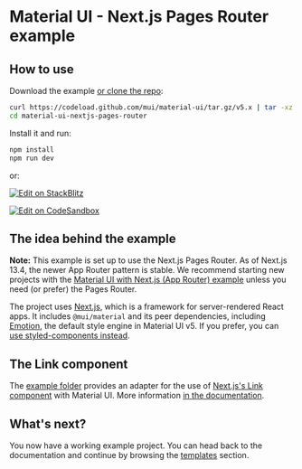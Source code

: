 # Material UI - Next.js Pages Router example

## How to use

Download the example [or clone the repo](https://github.com/mui/material-ui):

<!-- #default-branch-switch -->

```bash
curl https://codeload.github.com/mui/material-ui/tar.gz/v5.x | tar -xz --strip=2  material-ui-master/examples/material-ui-nextjs-pages-router
cd material-ui-nextjs-pages-router
```

Install it and run:

```bash
npm install
npm run dev
```

or:

<!-- #default-branch-switch -->

[![Edit on StackBlitz](https://developer.stackblitz.com/img/open_in_stackblitz.svg)](https://stackblitz.com/github/mui/material-ui/tree/master/examples/material-ui-nextjs-pages-router)

[![Edit on CodeSandbox](https://codesandbox.io/static/img/play-codesandbox.svg)](https://codesandbox.io/p/sandbox/github/mui/material-ui/tree/master/examples/material-ui-nextjs-pages-router)

## The idea behind the example

**Note:** This example is set up to use the Next.js Pages Router.
As of Next.js 13.4, the newer App Router pattern is stable.
We recommend starting new projects with the [Material UI with Next.js (App Router) example](https://github.com/mui/material-ui/tree/master/examples/material-ui-nextjs) unless you need (or prefer) the Pages Router.

The project uses [Next.js](https://github.com/vercel/next.js), which is a framework for server-rendered React apps.
It includes `@mui/material` and its peer dependencies, including [Emotion](https://emotion.sh/docs/introduction), the default style engine in Material UI v5.
If you prefer, you can [use styled-components instead](https://v5.mui.com/material-ui/integrations/interoperability/#styled-components).

## The Link component

The [example folder](https://github.com/mui/material-ui/tree/HEAD/examples/material-ui-nextjs-pages-router) provides an adapter for the use of [Next.js's Link component](https://nextjs.org/docs/pages/api-reference/components/link) with Material UI.
More information [in the documentation](https://v5.mui.com/material-ui/integrations/routing/#next-js-pages-router).

## What's next?

<!-- #default-branch-switch -->

You now have a working example project.
You can head back to the documentation and continue by browsing the [templates](https://v5.mui.com/material-ui/getting-started/templates/) section.
